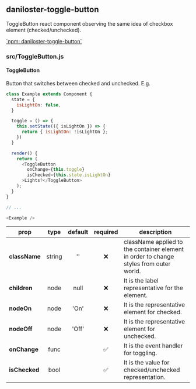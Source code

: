 ## daniloster-toggle-button

ToggleButton react component observing the same idea of checkbox element (checked/unchecked).

[\`npm: daniloster-toggle-button\`](https://www.npmjs.com/package/daniloster-toggle-button)


### src/ToggleButton.js

#### ToggleButton

Button that switches between checked and unchecked.
E.g.
```js
class Example extends Component {
  state = {
    isLightOn: false,
  }

  toggle = () => {
    this.setState(({ isLightOn }) => {
      return { isLightOn: !isLightOn };
    })
  }

  render() {
    return (
      <ToggleButton
        onChange={this.toggle}
        isChecked={this.state.isLightOn}
      >Lights?</ToggleButton>
    );
  }
}

// ...

<Example />
```

prop | type | default | required | description
---- | :----: | :-------: | :--------: | -----------
**className** | string | '' | :x: | className applied to the container element in order to change styles from outer world.
**children** | node | null | :x: | It is the label representative for the element.
**nodeOn** | node | 'On' | :x: | It is the representative element for checked.
**nodeOff** | node | 'Off' | :x: | It is the representative element for unchecked.
**onChange** | func |  | :white_check_mark: | It is the event handler for toggling.
**isChecked** | bool |  | :white_check_mark: | It is the value for checked/unchecked representation.

